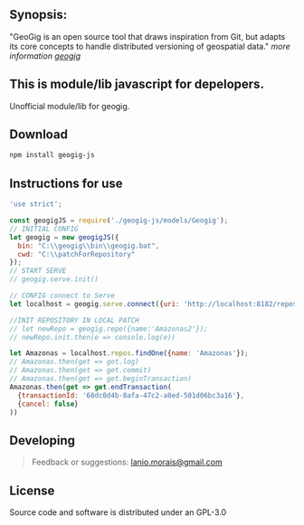 
## Synopsis:
"GeoGig is an open source tool that draws inspiration from Git, but adapts its core concepts to handle distributed versioning of geospatial data." *more information [geogig](http://geogig.org/)*

## This is module/lib javascript for depelopers.
Unofficial module/lib for geogig.

## **Download**
```bash
npm install geogig-js
```

## Instructions for use
```jsx
'use strict';

const geogigJS = require('./geogig-js/models/Geogig');
// INITIAL CONFIG
let geogig = new geogigJS({
  bin: "C:\\geogig\\bin\\geogig.bat",
  cwd: "C:\\patchForRepository"
});
// START SERVE
// geogig.serve.init()

// CONFIG connect to Serve
let localhost = geogig.serve.connect({uri: 'http://localhost:8182/repos'})

//INIT REPOSITORY IN LOCAL PATCH
// let newRepo = geogig.repo({name:'Amazonas2'});
// newRepo.init.then(e => console.log(e))

let Amazonas = localhost.repos.findOne({name: 'Amazonas'});
// Amazonas.then(get => get.log)
// Amazonas.then(get => get.commit)
// Amazonas.then(get => get.beginTransaction)
Amazonas.then(get => get.endTransaction(
  {transactionId: '60dc0d4b-8afa-47c2-a0ed-501d06bc3a16'},
  {cancel: false}
))
```


## **Developing**
> Feedback or suggestions: lanio.morais@gmail.com

## **License**

Source code and software is distributed under an GPL-3.0
